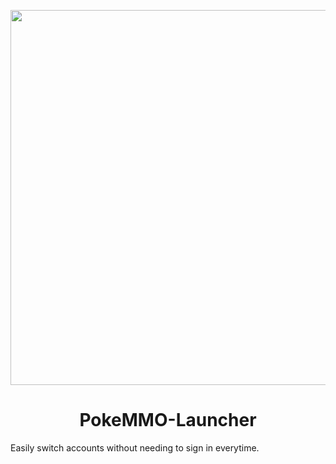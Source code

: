 <p align="center">
    <img src="https://i.revz.dev/YFue21s.jpg" width=600>
</p>

<h1 align="center"><b>PokeMMO-Launcher</b></h1>

<p>Easily switch accounts without needing to sign in everytime.</p>

